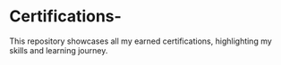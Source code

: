 # Certifications-
This repository showcases all my earned certifications, highlighting my skills and learning journey. 
